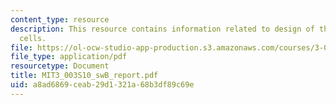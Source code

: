 ```yaml
---
content_type: resource
description: This resource contains information related to design of thin film solar
  cells.
file: https://ol-ocw-studio-app-production.s3.amazonaws.com/courses/3-003-principles-of-engineering-practice-spring-2010/a8ad6869ceab29d1321a68b3df89c69e_MIT3_003S10_swB_report.pdf
file_type: application/pdf
resourcetype: Document
title: MIT3_003S10_swB_report.pdf
uid: a8ad6869-ceab-29d1-321a-68b3df89c69e
---
```

